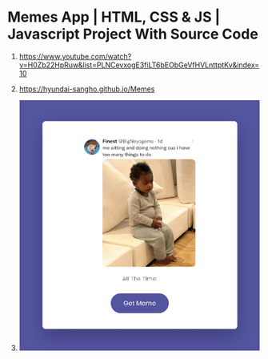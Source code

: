 # Memes App | HTML, CSS & JS | Javascript Project With Source Code

1. <https://www.youtube.com/watch?v=H0Zb22HpRuw&list=PLNCevxogE3fiLT6bEObGeVfHVLnttptKv&index=10>

2. <https://hyundai-sangho.github.io/Memes>

3. ![캡쳐](screenshot.gif)
